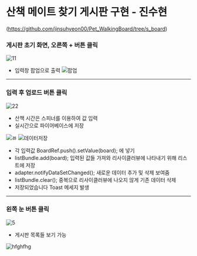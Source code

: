 # 산책 메이트 찾기 게시판 구현 - 진수현
(https://github.com/jinsuhyeon00/Pet_WalkingBoard/tree/s_board)
### 게시판 초기 화면, 오른쪽 + 버튼 클릭
![11](https://user-images.githubusercontent.com/79950254/119315870-418e2500-bcb1-11eb-83ff-0cf46fc0d80c.PNG)
- 입력창 팝업으로 출력
![팝업](https://user-images.githubusercontent.com/79950254/119316144-8f0a9200-bcb1-11eb-85c8-ff632fac048c.PNG)
***
### 입력 후 업로드 버튼 클릭
![22](https://user-images.githubusercontent.com/79950254/119315962-58cd1280-bcb1-11eb-9190-4fb424033af2.PNG)
- 산책 시간은 스피너를 이용하여 값 입력
- 실시간으로 파이어베이스에 저장
 
![ㅀ](https://user-images.githubusercontent.com/79950254/119316221-a9447000-bcb1-11eb-97bd-287704fa0232.PNG)
![데이터저장](https://user-images.githubusercontent.com/79950254/119316254-b95c4f80-bcb1-11eb-8867-83ab4a4f6e32.PNG)
- 각 입력값  BoardRef.push().setValue(board); 에 넣기
- listBundle.add(board); 입력된 값들 가져와 리사이클러뷰에 나타내기 위해 리스트에 저장
- adapter.notifyDataSetChanged(); 새로운 데이터 추가 및 삭제 보여줌
- listBundle.clear(); 중복으로 리사이클러뷰에 나오지 않게 기존 데이터 삭제
- 저장되었습니다 Toast 메세지 발생
***
### 왼쪽 눈 버튼 클릭
![5](https://user-images.githubusercontent.com/79950254/119309791-bd846f00-bca9-11eb-9dd1-13a6eb70322f.png)
- 게시판 목록들 보기 가능
 
![hfghfhg](https://user-images.githubusercontent.com/79950254/119317756-6aafb500-bcb3-11eb-8ad8-c468d836fa6f.PNG)

